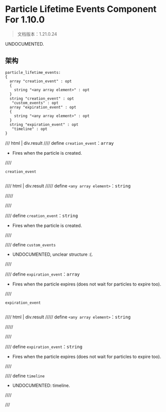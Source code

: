 # Particle Lifetime Events Component For 1.10.0

> 文档版本：1.21.0.24

UNDOCUMENTED.

## 架构

```mcschema
particle_lifetime_events:
{
  array "creation_event" : opt
  {
    string "<any array element>" : opt
  }
  string "creation_event" : opt
   "custom_events" : opt
  array "expiration_event" : opt
  {
    string "<any array element>" : opt
  }
  string "expiration_event" : opt
   "timeline" : opt
}

```

/// html | div.result
//// define
`creation_event`：<samp>array</samp>

- Fires when the particle is created.


////

<div class="language-text highlight"><span class="filename"><code>creation_event</code></span><pre id="__code_1"><span></span></pre></div>

//// html | div.result
///// define
`<any array element>`：<samp>string</samp>


/////


////


//// define
`creation_event`：<samp>string</samp>

- Fires when the particle is created.


////



//// define
`custom_events`

- UNDOCUMENTED, unclear structure :(.


////


//// define
`expiration_event`：<samp>array</samp>

- Fires when the particle expires (does not wait for particles to expire too).


////

<div class="language-text highlight"><span class="filename"><code>expiration_event</code></span><pre id="__code_1"><span></span></pre></div>

//// html | div.result
///// define
`<any array element>`：<samp>string</samp>


/////


////


//// define
`expiration_event`：<samp>string</samp>

- Fires when the particle expires (does not wait for particles to expire too).


////



//// define
`timeline`

- UNDOCUMENTED: timeline.


////


///

